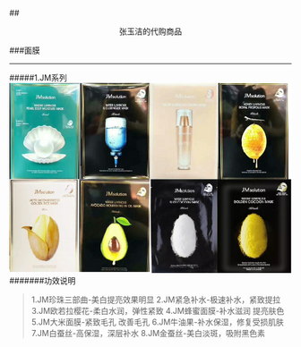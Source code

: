 ##<center>  张玉洁的代购商品</center>

###面膜


----------

#####1.JM系列
![这里写图片描述](https://github.com/xugongming38/Daigou-Z/blob/master/a.png)
#######功效说明
> 1.JM珍珠三部曲-美白提亮效果明显
> 2.JM紧急补水-极速补水，紧致提拉
> 3.JM欧若拉樱花-柔白水润，弹性紧致
> 4.JM蜂蜜面膜-补水滋润 提亮肤色
> 5.JM大米面膜-紧致毛孔 改善毛孔
> 6.JM牛油果-补水保湿，修复受损肌肤
> 7.JM白蚕丝-高保湿，深层补水
> 8.JM金蚕丝-美白淡斑，吸附黑色素
